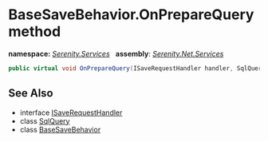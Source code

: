 # BaseSaveBehavior.OnPrepareQuery method
**namespace:** *[Serenity.Services](../../README.md#serenity.services-namespace)*   **assembly**: *[Serenity.Net.Services](../../README.md)*

```csharp
public virtual void OnPrepareQuery(ISaveRequestHandler handler, SqlQuery query)
```

## See Also

* interface [ISaveRequestHandler](../ISaveRequestHandler.md)
* class [SqlQuery](../Serenity.Net.Data/../../Serenity.Data/SqlQuery.md)
* class [BaseSaveBehavior](../BaseSaveBehavior.md)